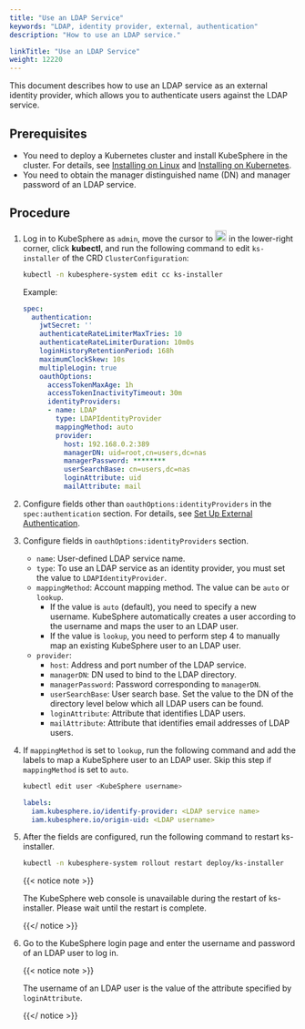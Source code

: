 ```yaml
---
title: "Use an LDAP Service"
keywords: "LDAP, identity provider, external, authentication"
description: "How to use an LDAP service."

linkTitle: "Use an LDAP Service"
weight: 12220
---
```


This document describes how to use an LDAP service as an external identity provider, which allows you to authenticate users against the LDAP service.

## Prerequisites

* You need to deploy a Kubernetes cluster and install KubeSphere in the cluster. For details, see [Installing on Linux](/docs/installing-on-linux/) and [Installing on Kubernetes](/docs/installing-on-kubernetes/).
* You need to obtain the manager distinguished name (DN) and manager password of an LDAP service.

## Procedure

1. Log in to KubeSphere as `admin`, move the cursor to <img src="/images/docs/access-control-and-account-management/external-authentication/set-up-external-authentication/toolbox.png" width="20px" height="20px"> in the lower-right corner, click **kubectl**, and run the following command to edit `ks-installer` of the CRD `ClusterConfiguration`:

   ```bash
   kubectl -n kubesphere-system edit cc ks-installer
   ```

   Example:

   ```yaml
   spec:
     authentication:
       jwtSecret: ''
       authenticateRateLimiterMaxTries: 10
       authenticateRateLimiterDuration: 10m0s
       loginHistoryRetentionPeriod: 168h
       maximumClockSkew: 10s
       multipleLogin: true
       oauthOptions:
         accessTokenMaxAge: 1h
         accessTokenInactivityTimeout: 30m
         identityProviders:
         - name: LDAP
           type: LDAPIdentityProvider
           mappingMethod: auto
           provider:
             host: 192.168.0.2:389
             managerDN: uid=root,cn=users,dc=nas
             managerPassword: ********
             userSearchBase: cn=users,dc=nas
             loginAttribute: uid
             mailAttribute: mail
   ```
   
2. Configure fields other than `oauthOptions:identityProviders` in the `spec:authentication` section. For details, see [Set Up External Authentication](../set-up-external-authentication/).

3. Configure fields in `oauthOptions:identityProviders` section.

   * `name`: User-defined LDAP service name.
   * `type`: To use an LDAP service as an identity provider, you must set the value to `LDAPIdentityProvider`.
   * `mappingMethod`: Account mapping method. The value can be `auto` or `lookup`.
     *  If the value is `auto` (default), you need to specify a new username. KubeSphere automatically creates a user according to the username and maps the user to an LDAP user.
     *  If the value is `lookup`, you need to perform step 4 to manually map an existing KubeSphere user to an LDAP user.
   * `provider`:
     * `host`: Address and port number of the LDAP service.
     * `managerDN`: DN used to bind to the LDAP directory.
     * `managerPassword`: Password corresponding to `managerDN`.
     * `userSearchBase`: User search base. Set the value to the DN of the directory level below which all LDAP users can be found.
     * `loginAttribute`: Attribute that identifies LDAP users.
     * `mailAttribute`: Attribute that identifies email addresses of LDAP users.
   
4. If `mappingMethod` is set to `lookup`, run the following command and add the labels to map a KubeSphere user to an LDAP user. Skip this step if `mappingMethod` is set to `auto`.

   ```bash
   kubectl edit user <KubeSphere username>
   ```

   ```yaml
   labels:
     iam.kubesphere.io/identify-provider: <LDAP service name>
     iam.kubesphere.io/origin-uid: <LDAP username>
   ```

5. After the fields are configured, run the following command to restart ks-installer.

   ```bash
   kubectl -n kubesphere-system rollout restart deploy/ks-installer
   ```
   
   {{< notice note >}}
   
   The KubeSphere web console is unavailable during the restart of ks-installer. Please wait until the restart is complete.
   
   {{</ notice >}}
   
6. Go to the KubeSphere login page and enter the username and password of an LDAP user to log in.

   {{< notice note >}}

   The username of an LDAP user is the value of the attribute specified by `loginAttribute`.

   {{</ notice >}}
